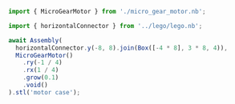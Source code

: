 ```JavaScript
import { MicroGearMotor } from './micro_gear_motor.nb';
```

```JavaScript
import { horizontalConnector } from '../lego/lego.nb';
```

```JavaScript
await Assembly(
  horizontalConnector.y(-8, 8).join(Box([-4 * 8], 3 * 8, 4)),
  MicroGearMotor()
    .ry(-1 / 4)
    .rx(1 / 4)
    .grow(0.1)
    .void()
).stl('motor case');
```
